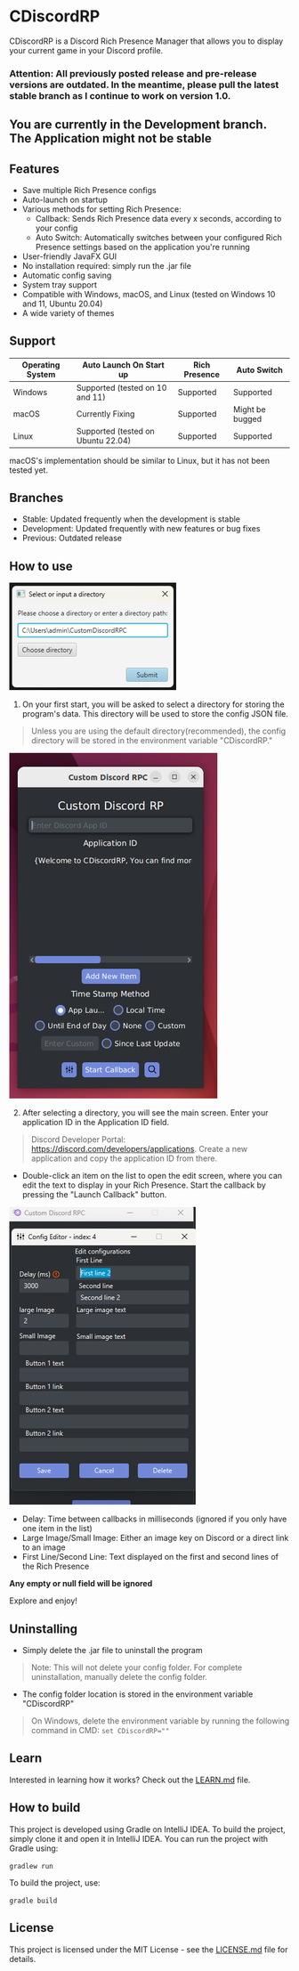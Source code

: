 # CDiscordRP

CDiscordRP is a Discord Rich Presence Manager that allows you to display your current game in your Discord profile.

### Attention: All previously posted release and pre-release versions are outdated. In the meantime, please pull the latest stable branch as I continue to work on version 1.0.

## You are currently in the Development branch. The Application might not be stable

## Features

- Save multiple Rich Presence configs
- Auto-launch on startup
- Various methods for setting Rich Presence:
    - Callback: Sends Rich Presence data every x seconds, according to your config
    - Auto Switch: Automatically switches between your configured Rich Presence settings based on the application you're running
- User-friendly JavaFX GUI
- No installation required: simply run the .jar file
- Automatic config saving
- System tray support
- Compatible with Windows, macOS, and Linux (tested on Windows 10 and 11, Ubuntu 20.04)
- A wide variety of themes

## Support

| Operating System | Auto Launch On Start up            | Rich Presence | Auto Switch     |
|------------------|------------------------------------|---------------|-----------------|
| Windows          | Supported (tested on 10 and 11)    | Supported     | Supported       |
| macOS            | Currently Fixing                   | Supported     | Might be bugged |
| Linux            | Supported (tested on Ubuntu 22.04) | Supported     | Supported       |

macOS's implementation should be similar to Linux, but it has not been tested yet.

## Branches

- Stable: Updated frequently when the development is stable
- Development: Updated frequently with new features or bug fixes
- Previous: Outdated release

## How to use

![Directory Manager](DirecotryManager.png)

1. On your first start, you will be asked to select a directory for storing the program's data. This directory will be used to store the config JSON file.

> Unless you are using the default directory(recommended), the config directory will be stored in the environment variable "CDiscordRP."

![Main Screen](MainScreen.png)

2. After selecting a directory, you will see the main screen. Enter your application ID in the Application ID field.

> Discord Developer Portal: https://discord.com/developers/applications. Create a new application and copy the application ID from there.

- Double-click an item on the list to open the edit screen, where you can edit the text to display in your Rich Presence. Start the callback by pressing the "Launch Callback" button.

![Edit Screen](EditScreen.png)

- Delay: Time between callbacks in milliseconds (ignored if you only have one item in the list)
- Large Image/Small Image: Either an image key on Discord or a direct link to an image
- First Line/Second Line: Text displayed on the first and second lines of the Rich Presence

**Any empty or null field will be ignored**

Explore and enjoy!

## Uninstalling

- Simply delete the .jar file to uninstall the program

> Note: This will not delete your config folder. For complete uninstallation, manually delete the config folder.

- The config folder location is stored in the environment variable "CDiscordRP"
> On Windows, delete the environment variable by running the following command in CMD:
> `set CDiscordRP=""`

## Learn

Interested in learning how it works? Check out the [LEARN.md](LEARN.md) file.

## How to build

This project is developed using Gradle on IntelliJ IDEA.
To build the project, simply clone it and open it in IntelliJ IDEA.
You can run the project with Gradle using:

```gradlew run```

To build the project, use:

```gradle build```

## License

This project is licensed under the MIT License - see the [LICENSE.md](LICENSE.md) file for details.
